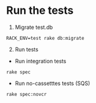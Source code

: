 # Run the tests
1. Migrate test.db
```
RACK_ENV=test rake db:migrate
```
2. Run tests

- Run integration tests
```
rake spec
```

- Run no-cassetttes tests (SQS)
```
rake spec:novcr
```
